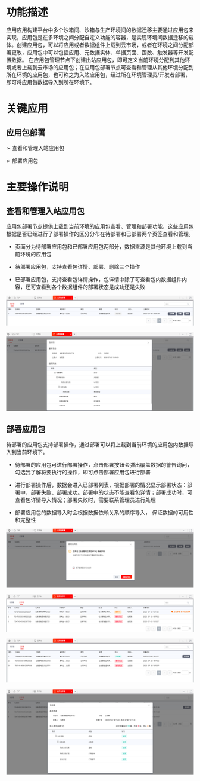 # 功能描述

应用应用构建平台中多个沙箱间、沙箱与生产环境间的数据迁移主要通过应用包来实现，应用包是在多环境之间分配自定义功能的容器，是实现环境间数据迁移的载体。创建应用包，可以将应用或者数据组件上载到云市场，或者在环境之间分配部署更改，应用包中可以包括应用、元数据实体、单据页面、函数、触发器等开发配置数据。
在应用包管理节点下创建出站应用包，即可定义当前环境分配到其他环境或者上载到云市场的应用包；在应用包部署节点可查看和管理从其他环境分配到所在环境的应用包，也可称之为入站应用包，经过所在环境管理员/开发者部署，即可将应用包数据导入到所在环境下。

# 关键应用

## 应用包部署

➢	查看和管理入站应用包

➢	部署应用包

# 主要操作说明

## 查看和管理入站应用包

应用包部署节点提供上载到当前环境的应用包查看、管理和部署功能，这些应用包根据是否已经进行了部署操作的区分分布在待部署和已部署两个页签查看和管理。

*	页面分为待部署应用包和已部署应用包两部分，数据来源是其他环境上载到当前环境的应用包

*	待部署应用包，支持查看包详情、部署、删除三个操作

*	已部署应用包，支持查看包详情操作，包详情中除了可查看包内数据组件内容，还可查看到各个数据组件的部署状态是成功还是失败

![](/articles/yonbuilder/2-/image3/image1.png)

![](/articles/yonbuilder/2-/image3/image2.png)
 
 
## 部署应用包

待部署的应用包支持部署操作，通过部署可以将上载到当前环境的应用包内数据导入到当前环境下。

*	待部署的应用包可进行部署操作，点击部署按钮会弹出覆盖数据的警告询问，勾选我了解将要执行的操作，即可点击部署应用包进行部署

*	进行部署操作后，数据会进入已部署列表，根据部署的情况显示部署状态：部署中、部署失败、部署成功。部署中的状态不能查看包详情；部署成功时，可查看包详情导入情况；部署失败时，需要联系管理员进行处理

*	部署应用包的数据导入时会根据数据依赖关系的顺序导入， 保证数据的可用性和完整性

![](/articles/yonbuilder/2-/image3/image3.png)

![](/articles/yonbuilder/2-/image3/image4.png)

![](/articles/yonbuilder/2-/image3/image5.png)

![](/articles/yonbuilder/2-/image3/image6.png)



 
 
 
 

